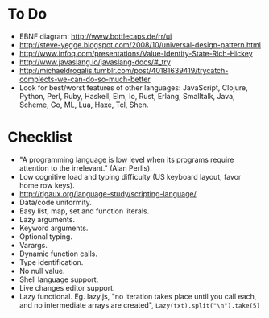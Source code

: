 # To Do #

- EBNF diagram: http://www.bottlecaps.de/rr/ui
- http://steve-yegge.blogspot.com/2008/10/universal-design-pattern.html
- http://www.infoq.com/presentations/Value-Identity-State-Rich-Hickey
- http://www.javaslang.io/javaslang-docs/#_try
- http://michaeldrogalis.tumblr.com/post/40181639419/trycatch-complects-we-can-do-so-much-better
- Look for best/worst features of other languages: JavaScript, Clojure, Python, Perl, Ruby, Haskell, Elm, Io, Rust, Erlang, Smalltalk, Java, Scheme, Go, ML, Lua, Haxe, Tcl, Shen.

# Checklist #

- "A programming language is low level when its programs require attention to the irrelevant." (Alan Perlis).
- Low cognitive load and typing difficulty (US keyboard layout, favor home row keys).
- http://rigaux.org/language-study/scripting-language/
- Data/code uniformity.
- Easy list, map, set and function literals. 
- Lazy arguments.
- Keyword arguments.
- Optional typing.
- Varargs.
- Dynamic function calls.
- Type identification.
- No null value.
- Shell language support.
- Live changes editor support. 
- Lazy functional. Eg. lazy.js, "no iteration takes place until you call each, and no intermediate arrays are created", `Lazy(txt).split("\n").take(5)`
